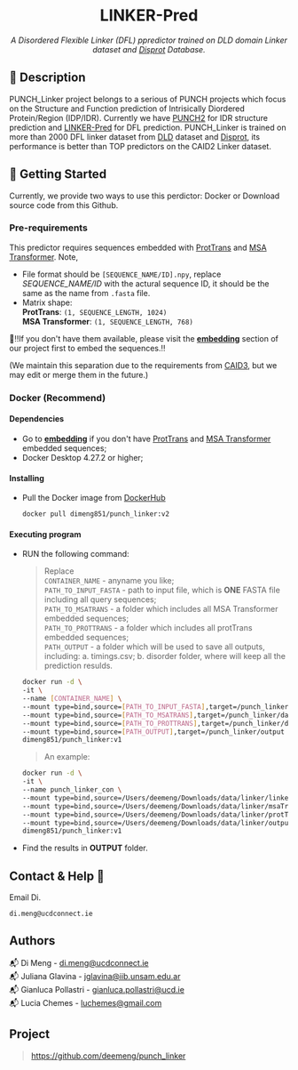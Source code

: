 <h1 align="center">LINKER-Pred</h1>
<p align="center"><i>A Disordered Flexible Linker (DFL) ppredictor trained on DLD domain Linker dataset and <a href="https://disprot.org/">Disprot</a> Database.</i></p>

## 📝 Description
PUNCH_Linker project belongs to a serious of PUNCH projects which focus on the Structure and Function prediction of Intrisically Diordered Protein/Region (IDP/IDR).
Currently we have <a href="https://disprot.org/">PUNCH2</a> for IDR structure prediction and <a href="https://disprot.org/">LINKER-Pred</a> for DFL prediction.
PUNCH_Linker is trained on more than 2000 DFL linker dataset from <a href="https://disprot.org/">DLD</a> dataset and <a href="https://disprot.org/">Disprot</a>, its performance is better than TOP predictors on the CAID2 Linker dataset.

## 🐣 Getting Started
Currently, we provide two ways to use this perdictor: Docker or Download source code from this Github.
### Pre-requirements
This predictor requires sequences embedded with [ProtTrans](https://github.com/agemagician/ProtTrans) and [MSA Transformer](https://github.com/facebookresearch/esm).
Note, 
* File format should be `[SEQUENCE_NAME/ID].npy`, replace *SEQUENCE_NAME/ID* with the actural sequence ID, it should be the same as the name from `.fasta` file.
* Matrix shape: \
  **ProtTrans**: `(1, SEQUENCE_LENGTH, 1024)` \
  **MSA Transformer**: `(1, SEQUENCE_LENGTH, 768)`

📣‼️If you don't have them available, please visit the **[embedding](https://github.com/deemeng/embedding)** section of our project first to embed the sequences.‼️

(We maintain this separation due to the requirements from [CAID3](https://caid.idpcentral.org/challenge), but we may edit or merge them in the future.)
### Docker (Recommend)
#### Dependencies
* Go to **[embedding](https://github.com/deemeng/embedding)** if you don't have [ProtTrans](https://github.com/agemagician/ProtTrans) and [MSA Transformer](https://github.com/facebookresearch/esm) embedded sequences;
* Docker Desktop 4.27.2 or higher;
#### Installing
* Pull the Docker image from  <a href="https://hub.docker.com/repository/docker/dimeng851/punch_linker/tags">DockerHub</a>
  ```sh
  docker pull dimeng851/punch_linker:v2
  ```

#### Executing program
* RUN the following command:
  >Replace \
  >`CONTAINER_NAME` - anyname you like; \
  >`PATH_TO_INPUT_FASTA` - path to input file, which is **ONE** FASTA file including all query sequences; \
  >`PATH_TO_MSATRANS` - a folder which includes all MSA Transformer embedded sequences; \
  >`PATH_TO_PROTTRANS` - a folder which includes all protTrans embedded sequences; \
  >`PATH_OUTPUT` - a folder which will be used to save all outputs, including: a. timings.csv; b. disorder folder, where will keep all the prediction resulds.
  ```sh
  docker run -d \
  -it \
  --name [CONTAINER_NAME] \
  --mount type=bind,source=[PATH_TO_INPUT_FASTA],target=/punch_linker/data/input.fasta \
  --mount type=bind,source=[PATH_TO_MSATRANS],target=/punch_linker/data/msaTrans \
  --mount type=bind,source=[PATH_TO_PROTTRANS],target=/punch_linker/data/protTrans \
  --mount type=bind,source=[PATH_OUTPUT],target=/punch_linker/output \
  dimeng851/punch_linker:v1
  ```
  > 
  >An example:
  ```sh
  docker run -d \
  -it \
  --name punch_linker_con \
  --mount type=bind,source=/Users/deemeng/Downloads/data/linker/linker.fasta,target=/punch_linker/data/input.fasta \
  --mount type=bind,source=/Users/deemeng/Downloads/data/linker/msaTrans,target=/punch_linker/data/msaTrans \
  --mount type=bind,source=/Users/deemeng/Downloads/data/linker/protTrans,target=/punch_linker/data/protTrans \
  --mount type=bind,source=/Users/deemeng/Downloads/data/linker/output,target=/punch_linker/output \
  dimeng851/punch_linker:v1
  ```
* Find the results in **OUTPUT** folder.

## Contact & Help 📩

Email Di.
```
di.meng@ucdconnect.ie
```

## Authors
📬 Di Meng - di.meng@ucdconnect.ie \
📬 Juliana Glavina - jglavina@iib.unsam.edu.ar \
📬 Gianluca Pollastri - gianluca.pollastri@ucd.ie \
📬 Lucia Chemes - luchemes@gmail.com

## Project
>https://github.com/deemeng/punch_linker
